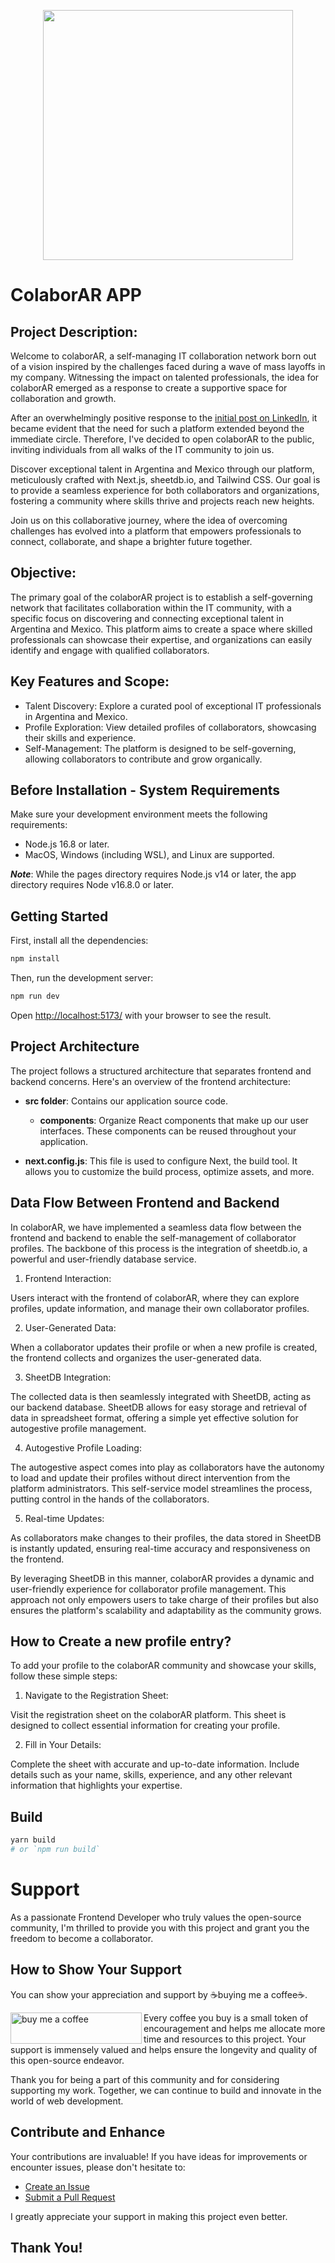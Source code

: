 <p align="center"><img src="https://i.imgur.com/e4xdE7g.png" width="400"></p>


# ColaborAR APP
## Project Description:
Welcome to colaborAR, a self-managing IT collaboration network born out of a vision inspired by the challenges faced during a wave of mass layoffs in my company. Witnessing the impact on talented professionals, the idea for colaborAR emerged as a response to create a supportive space for collaboration and growth.

After an overwhelmingly positive response to the [initial post on LinkedIn](https://www.linkedin.com/posts/arenadaiana_colaborar-activity-7117539626516365312-EU3r?utm_source=share&utm_medium=member_desktop), it became evident that the need for such a platform extended beyond the immediate circle. Therefore, I've decided to open colaborAR to the public, inviting individuals from all walks of the IT community to join us.

Discover exceptional talent in Argentina and Mexico through our platform, meticulously crafted with Next.js, sheetdb.io, and Tailwind CSS. Our goal is to provide a seamless experience for both collaborators and organizations, fostering a community where skills thrive and projects reach new heights.

Join us on this collaborative journey, where the idea of overcoming challenges has evolved into a platform that empowers professionals to connect, collaborate, and shape a brighter future together.

## Objective:
The primary goal of the colaborAR project is to establish a self-governing network that facilitates collaboration within the IT community, with a specific focus on discovering and connecting exceptional talent in Argentina and Mexico. This platform aims to create a space where skilled professionals can showcase their expertise, and organizations can easily identify and engage with qualified collaborators. 

## Key Features and Scope:


- Talent Discovery: Explore a curated pool of exceptional IT professionals in Argentina and Mexico.
- Profile Exploration: View detailed profiles of collaborators, showcasing their skills and experience.
- Self-Management: The platform is designed to be self-governing, allowing collaborators to contribute and grow organically.


## Before Installation - System Requirements
Make sure your development environment meets the following requirements:

- Node.js 16.8 or later.
- MacOS, Windows (including WSL), and Linux are supported.

**_Note_**: While the pages directory requires Node.js v14 or later, the app directory requires Node v16.8.0 or later.

## Getting Started

First, install all the dependencies:

```bash
npm install

```

Then, run the development server:

```bash
npm run dev

```

Open <a href="http://localhost:5173/" target="_blank" rel="noreferrer">http://localhost:5173/</a> with your browser to see the result.

## Project Architecture

The project follows a structured architecture that separates frontend and backend concerns. Here's an overview of the frontend architecture:

- **src folder**: Contains our application source code.

  - **components**: Organize React components that make up our user interfaces. These components can be reused throughout your application.

- **next.config.js**: This file is used to configure Next, the build tool. It allows you to customize the build process, optimize assets, and more.

## Data Flow Between Frontend and Backend

In colaborAR, we have implemented a seamless data flow between the frontend and backend to enable the self-management of collaborator profiles. The backbone of this process is the integration of sheetdb.io, a powerful and user-friendly database service.

1. Frontend Interaction:

Users interact with the frontend of colaborAR, where they can explore profiles, update information, and manage their own collaborator profiles.

2. User-Generated Data:

When a collaborator updates their profile or when a new profile is created, the frontend collects and organizes the user-generated data.

3. SheetDB Integration:

The collected data is then seamlessly integrated with SheetDB, acting as our backend database. SheetDB allows for easy storage and retrieval of data in spreadsheet format, offering a simple yet effective solution for autogestive profile management.

4. Autogestive Profile Loading:

The autogestive aspect comes into play as collaborators have the autonomy to load and update their profiles without direct intervention from the platform administrators. This self-service model streamlines the process, putting control in the hands of the collaborators.


5. Real-time Updates:

As collaborators make changes to their profiles, the data stored in SheetDB is instantly updated, ensuring real-time accuracy and responsiveness on the frontend.

By leveraging SheetDB in this manner, colaborAR provides a dynamic and user-friendly experience for collaborator profile management. This approach not only empowers users to take charge of their profiles but also ensures the platform's scalability and adaptability as the community grows.

## How to Create a new profile entry?
To add your profile to the colaborAR community and showcase your skills, follow these simple steps:

1. Navigate to the Registration Sheet:

Visit the registration sheet on the colaborAR platform. This sheet is designed to collect essential information for creating your profile.


2. Fill in Your Details:

Complete the sheet with accurate and up-to-date information. Include details such as your name, skills, experience, and any other relevant information that highlights your expertise.

## Build

```bash
yarn build
# or `npm run build`
```
# Support

As a passionate Frontend Developer who truly values the open-source community, I'm thrilled to provide you with this project and grant you the freedom to become a collaborator.

## How to Show Your Support

You can show your appreciation and support by ☕buying me a coffee☕.

<p><a href="https://www.buymeacoffee.com/arenadaianadev"> <img align="left" src="https://cdn.buymeacoffee.com/buttons/v2/default-yellow.png" height="50" width="210" alt="buy me a coffee" /></a></p>

Every coffee you buy is a small token of encouragement and helps me allocate more time and resources to this project. Your support is immensely valued and helps ensure the longevity and quality of this open-source endeavor.

Thank you for being a part of this community and for considering supporting my work. Together, we can continue to build and innovate in the world of web development.

## Contribute and Enhance

Your contributions are invaluable! If you have ideas for improvements or encounter issues, please don't hesitate to:

- [Create an Issue](https://github.com/DaianaArena/colaborAR/issues/new/choose)
- [Submit a Pull Request](https://github.com/DaianaArena/colaborAR/compare)

I greatly appreciate your support in making this project even better.

## Thank You!
